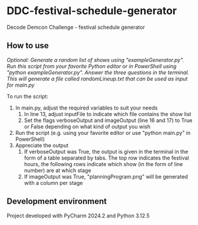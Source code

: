 # DDC-festival-schedule-generator
 Decode Demcon Challenge - festival schedule generator

## How to use
_Optional:   Generate a random list of shows using "exampleGenerator.py". Run this script from your favorite Python editor 
or in PowerShell using "python exampleGenerator.py". Answer the three questions in the terminal. This will generate a
file called randomLineup.txt that can be used as input for main.py_

To run the script:
1) In main.py, adjust the required variables to suit your needs
   1) In line 13, adjust inputFile to indicate which file contains the show list 
   2) Set the flags verboseOutput and imageOutput (line 16 and 17) to True or False depending on what kind of output you wish
2) Run the script (e.g. using your favorite editor or use "python main.py" in PowerShell)
3) Appreciate the output
   1) If verboseOutput was True, the output is given in the terminal in the form of a table separated by tabs. 
The top row indicates the festival hours, the following rows indicate which show (in the form of line number) are at which stage
   2) If imageOutput was True, "planningProgram.png" will be generated with a column per stage

## Development environment
Project developed with PyCharm 2024.2 and Python 3.12.5